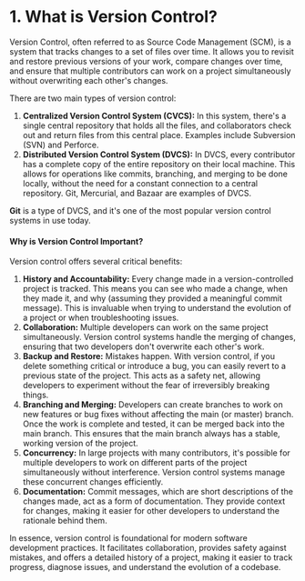 # 1. What is Version Control?

Version Control, often referred to as Source Code Management (SCM), is a system that tracks changes to a set of files over time. It allows you to revisit and restore previous versions of your work, compare changes over time, and ensure that multiple contributors can work on a project simultaneously without overwriting each other's changes.

There are two main types of version control:

1. **Centralized Version Control System (CVCS):** In this system, there's a single central repository that holds all the files, and collaborators check out and return files from this central place. Examples include Subversion (SVN) and Perforce.
2. **Distributed Version Control System (DVCS):** In DVCS, every contributor has a complete copy of the entire repository on their local machine. This allows for operations like commits, branching, and merging to be done locally, without the need for a constant connection to a central repository. Git, Mercurial, and Bazaar are examples of DVCS.

**Git** is a type of DVCS, and it's one of the most popular version control systems in use today.

#### **Why is Version Control Important?**

Version control offers several critical benefits:

1. **History and Accountability:** Every change made in a version-controlled project is tracked. This means you can see who made a change, when they made it, and why (assuming they provided a meaningful commit message). This is invaluable when trying to understand the evolution of a project or when troubleshooting issues.
2. **Collaboration:** Multiple developers can work on the same project simultaneously. Version control systems handle the merging of changes, ensuring that two developers don't overwrite each other's work.
3. **Backup and Restore:** Mistakes happen. With version control, if you delete something critical or introduce a bug, you can easily revert to a previous state of the project. This acts as a safety net, allowing developers to experiment without the fear of irreversibly breaking things.
4. **Branching and Merging:** Developers can create branches to work on new features or bug fixes without affecting the main (or master) branch. Once the work is complete and tested, it can be merged back into the main branch. This ensures that the main branch always has a stable, working version of the project.
5. **Concurrency:** In large projects with many contributors, it's possible for multiple developers to work on different parts of the project simultaneously without interference. Version control systems manage these concurrent changes efficiently.
6. **Documentation:** Commit messages, which are short descriptions of the changes made, act as a form of documentation. They provide context for changes, making it easier for other developers to understand the rationale behind them.

In essence, version control is foundational for modern software development practices. It facilitates collaboration, provides safety against mistakes, and offers a detailed history of a project, making it easier to track progress, diagnose issues, and understand the evolution of a codebase.
